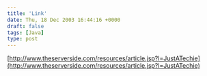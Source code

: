 ```yaml
---
title: 'Link'
date: Thu, 18 Dec 2003 16:44:16 +0000
draft: false
tags: [Java]
type: post
---
```


[http://www.theserverside.com/resources/article.jsp?l=JustATechie](http://www.theserverside.com/resources/article.jsp?l=JustATechie)